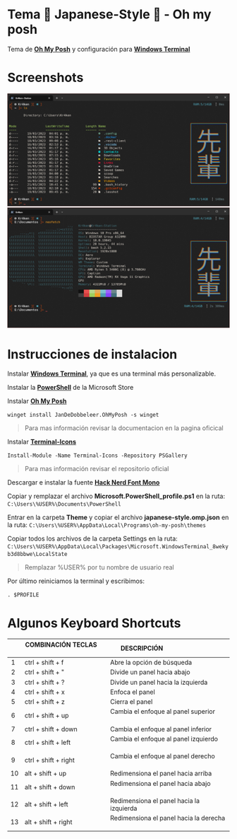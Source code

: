 # Tema 👺 Japanese-Style 👺 - Oh my posh

Tema de **[Oh My Posh](https://ohmyposh.dev/)** y configuración para **[Windows Terminal](https://www.microsoft.com/store/productId/9N0DX20HK701)**

# Screenshots
![Muestra](img/muestra.png)
![Neofetch](img/muestra-2.png)

# Instrucciones de instalacion
Instalar **[Windows Terminal](https://www.microsoft.com/store/productId/9N0DX20HK701)**, ya que es una terminal más personalizable.

Instalar la **[PowerShell](https://www.microsoft.com/store/productId/9MZ1SNWT0N5D)** de la Microsoft Store

Instalar **[Oh My Posh](https://ohmyposh.dev/)**
```
winget install JanDeDobbeleer.OhMyPosh -s winget
```
>Para mas información revisar la documentacion en la pagina oficical

Instalar **[Terminal-Icons](https://github.com/devblackops/Terminal-Icons)**
```
Install-Module -Name Terminal-Icons -Repository PSGallery
```
>Para mas información revisar el repositorio oficial

Descargar e instalar la fuente **[Hack Nerd Font Mono](https://www.nerdfonts.com/font-downloads)**

Copiar y remplazar el archivo **Microsoft.PowerShell_profile.ps1** en la ruta: ```C:\Users\%USER%\Documents\PowerShell```

Entrar en la carpeta **Theme** y copiar el archivo **japanese-style.omp.json** en la ruta: ```C:\Users\%USER%\AppData\Local\Programs\oh-my-posh\themes```

Copiar todos los archivos de la carpeta Settings en la ruta: ```C:\Users\%USER%\AppData\Local\Packages\Microsoft.WindowsTerminal_8wekyb3d8bbwe\LocalState```

>Remplazar %USER% por tu nombre de usuario real

Por último reiniciamos la terminal y escribimos:
```
. $PROFILE
```

# Algunos Keyboard Shortcuts

|    | COMBINACIÓN TECLAS      | DESCRIPCIÓN                                |
| -: |-------------------------|--------------------------------------------|
| 1  | ctrl + shift + f        | Abre la opción de búsqueda                 |
| 2  | ctrl + shift + "        | Divide un panel hacia abajo                |
| 3  | ctrl + shift + ?        | Divide un panel hacia la izquierda         |
| 4  | ctrl + shift + x        | Enfoca el panel                            |
| 5  | ctrl + shift + z        | Cierra el panel                            |
| 6  | ctrl + shift + up       | Cambia el enfoque al panel superior        |
| 7  | ctrl + shift + down     | Cambia el enfoque al panel inferior        |
| 8  | ctrl + shift + left     | Cambia el enfoque al panel izquierdo       |
| 9  | ctrl + shift + right    | Cambia el enfoque al panel derecho         |
| 10 | alt + shift + up        | Redimensiona el panel hacia arriba         |
| 11 | alt + shift + down      | Redimensiona el panel hacia abajo          |
| 12 | alt + shift + left      | Redimensiona el panel hacia la izquierda   |
| 13 | alt + shift + right     | Redimensiona el panel hacia la derecha     |
